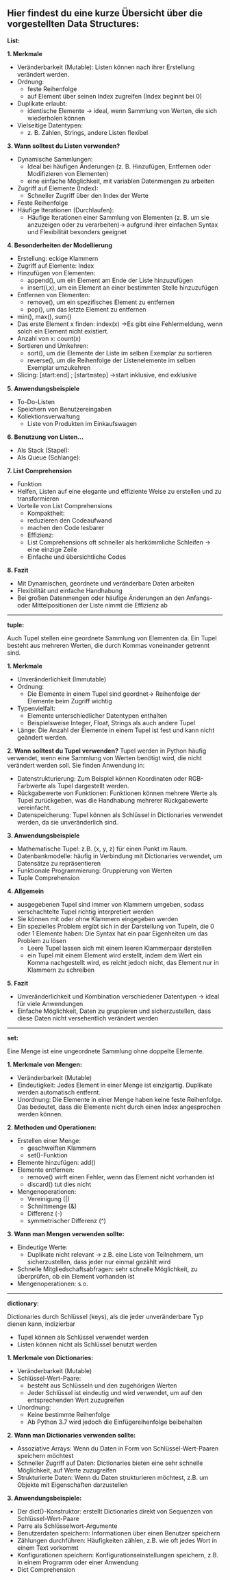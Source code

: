**Hier findest du eine kurze Übersicht über die vorgestellten Data Structures:**
---
**List:**


**1.	Merkmale**
  -	Veränderbarkeit (Mutable): Listen können nach ihrer Erstellung verändert werden.
  -	Ordnung:
    -	feste Reihenfolge
    -	auf Element über seinen Index zugreifen (Index beginnt bei 0)
  -	Duplikate erlaubt: 
    -	identische Elemente -> ideal, wenn Sammlung von Werten, die sich wiederholen können
  -	Vielseitige Datentypen: 
    -	z. B. Zahlen, Strings, andere Listen flexibel

**3. Wann solltest du Listen verwenden?**
  -	Dynamische Sammlungen: 
    -	Ideal bei häufigen Änderungen (z. B. Hinzufügen, Entfernen oder Modifizieren von Elementen)
    -	eine einfache Möglichkeit, mit variablen Datenmengen zu arbeiten
  -	Zugriff auf Elemente (Index): 
    -	Schneller Zugriff über den Index der Werte
  -	Feste Reihenfolge
  -	Häufige Iterationen (Durchlaufen): 
    -	Häufige Iterationen einer Sammlung von Elementen (z. B. um sie anzuzeigen oder zu verarbeiten)-> aufgrund ihrer einfachen Syntax und Flexibilität besonders geeignet
  
**4. Besonderheiten der Modellierung**
  -	Erstellung: eckige Klammern
  -	Zugriff auf Elemente: Index
  -	Hinzufügen von Elementen: 
    -	append(), um ein Element am Ende der Liste hinzuzufügen
    -	insert(i,x), um ein Element an einer bestimmten Stelle hinzuzufügen
  -	Entfernen von Elementen:
    -	remove(), um ein spezifisches Element zu entfernen
    -	pop(), um das letzte Element zu entfernen
  -	min(), max(), sum()
  -	Das erste Element x finden: index(x) ->Es gibt eine Fehlermeldung, wenn solch ein Element nicht existiert.
  -	Anzahl von x: count(x)
  -	Sortieren und Umkehren: 
    -	sort(), um die Elemente der Liste im selben Exemplar zu sortieren
    -	reverse(), um die Reihenfolge der Listenelemente im selben Exemplar umzukehren
  -	Slicing: [start:end] ; [start:end:step] ->start inklusive, end exklusive

**5. Anwendungsbeispiele**
  -	To-Do-Listen
  -	Speichern von Benutzereingaben
  -	Kollektionsverwaltung
    -	Liste von Produkten im Einkaufswagen

**6. Benutzung von Listen…**
  -	Als Stack (Stapel):
  -	Als Queue (Schlange):

**7. List Comprehension**
  -	Funktion
  -	Helfen, Listen auf eine elegante und effiziente Weise zu erstellen und zu transformieren
  -	Vorteile von List Comprehensions
    -	Kompaktheit:
      - reduzieren den Codeaufwand 
      -	machen den Code lesbarer
    -	Effizienz: 
      -	List Comprehensions oft schneller als herkömmliche Schleifen -> eine einzige Zeile
      -	Einfache und übersichtliche Codes

**8. Fazit**
  -	Mit Dynamischen, geordnete und veränderbare Daten arbeiten
  -	Flexibilität und einfache Handhabung
  -	Bei großen Datenmengen oder häufige Änderungen an den Anfangs- oder Mittelpositionen der Liste nimmt die Effizienz ab

---

**tuple:**


Auch Tupel stellen eine geordnete Sammlung von Elementen da. Ein Tupel besteht aus mehreren Werten, die durch Kommas voneinander getrennt sind.

**1. Merkmale**
  -	Unveränderlichkeit (Immutable)
  -	Ordnung: 
    -	Die Elemente in einem Tupel sind geordnet-> Reihenfolge der Elemente beim Zugriff wichtig 
  -	Typenvielfalt: 
    -	Elemente unterschiedlicher Datentypen enthalten
    -	Beispielsweise Integer, Float, Strings als auch andere Tupel 
  -	Länge: Die Anzahl der Elemente in einem Tupel ist fest und kann nicht geändert werden.

**2. Wann solltest du Tupel verwenden?**
  Tupel werden in Python häufig verwendet, wenn eine Sammlung von Werten benötigt wird, die nicht verändert werden soll. Sie finden Anwendung in:
  -	Datenstrukturierung: Zum Beispiel können Koordinaten oder RGB-Farbwerte als Tupel dargestellt werden.
  -	Rückgabewerte von Funktionen: Funktionen können mehrere Werte als Tupel zurückgeben, was die Handhabung mehrerer Rückgabewerte vereinfacht.
  -	Datenspeicherung: Tupel können als Schlüssel in Dictionaries verwendet werden, da sie unveränderlich sind.

**3. Anwendungsbeispiele**
  -	Mathematische Tupel: z.B. (x, y, z) für einen Punkt im Raum.
  -	Datenbankmodelle: häufig in Verbindung mit Dictionaries verwendet, um Datensätze zu repräsentieren
  -	Funktionale Programmierung: Gruppierung von Werten
  -	Tuple Comprehension

**4. Allgemein**
  -	ausgegebenen Tupel sind immer von Klammern umgeben, sodass verschachtelte Tupel richtig interpretiert werden
  -	Sie können mit oder ohne Klammern eingegeben werden
  -	Ein spezielles Problem ergibt sich in der Darstellung von Tupeln, die 0 oder 1 Elemente haben: Die Syntax hat ein paar Eigenheiten um das Problem zu lösen
    -	Leere Tupel lassen sich mit einem leeren Klammerpaar darstellen
    -	ein Tupel mit einem Element wird erstellt, indem dem Wert ein Komma nachgestellt wird, es reicht jedoch nicht, das Element nur in Klammern zu schreiben

**5. Fazit**
  -	Unveränderlichkeit und Kombination verschiedener Datentypen -> ideal für viele Anwendungen
  -	Einfache Möglichkeit, Daten zu gruppieren und sicherzustellen, dass diese Daten nicht versehentlich verändert werden
  	
---

**set:**


Eine Menge ist eine ungeordnete Sammlung ohne doppelte Elemente.

**1. Merkmale von Mengen:**
  -	Veränderbarkeit (Mutable)
  -	Eindeutigkeit: Jedes Element in einer Menge ist einzigartig. Duplikate werden automatisch entfernt.
  -	Unordnung: Die Elemente in einer Menge haben keine feste Reihenfolge. Das bedeutet, dass die Elemente nicht durch einen Index angesprochen werden können.

**2. Methoden und Operationen:**
  -	Erstellen einer Menge: 
    -	geschweiften Klammern 
    -	 set()-Funktion
  - Elemente hinzufügen: add() 
  -	Elemente entfernen:
    -	remove() wirft einen Fehler, wenn das Element nicht vorhanden ist
    -	discard() tut dies nicht
  -	Mengenoperationen:
    -	Vereinigung (|)
    -	Schnittmenge (&)
    -	Differenz (-)
    -	symmetrischer Differenz (^)

**3. Wann man Mengen verwenden sollte:**
  -	Eindeutige Werte: 
    -	Duplikate nicht relevant -> z.B. eine Liste von Teilnehmern, um sicherzustellen, dass jeder nur einmal gezählt wird
  -	Schnelle Mitgliedschaftsabfragen: sehr schnelle Möglichkeit, zu überprüfen, ob ein Element vorhanden ist
  -	Mengenoperationen: s.o.

---

**dictionary:**


Dictionaries durch Schlüssel (keys), als die jeder unveränderbare Typ dienen kann, indizierbar
  -	Tupel können als Schlüssel verwendet werden 
  -	Listen können nicht als Schlüssel benutzt werden

**1. Merkmale von Dictionaries:**
  -	Veränderbarkeit (Mutable)
  -	Schlüssel-Wert-Paare: 
    -	besteht aus Schlüsseln und den zugehörigen Werten
    -	Jeder Schlüssel ist eindeutig und wird verwendet, um auf den entsprechenden Wert zuzugreifen
  -	Unordnung:
    -	Keine bestimmte Reihenfolge
    -	Ab Python 3.7 wird jedoch die Einfügereihenfolge beibehalten

**2. Wann man Dictionaries verwenden sollte:**
  -	Assoziative Arrays: Wenn du Daten in Form von Schlüssel-Wert-Paaren speichern möchtest
  -	Schneller Zugriff auf Daten: Dictionaries bieten eine sehr schnelle Möglichkeit, auf Werte zuzugreifen
  -	Strukturierte Daten: Wenn du Daten strukturieren möchtest, z.B. um Objekte mit Eigenschaften darzustellen

**3. Anwendungsbeispiele:**
  -	Der dict()-Konstruktor:  erstellt Dictionaries direkt von Sequenzen von Schlüssel-Wert-Paare
  -	Parre als Schlüsselwort-Argumente 
  -	Benutzerdaten speichern: Informationen über einen Benutzer speichern
  -	Zählungen durchführen: Häufigkeiten zählen, z.B. wie oft jedes Wort in einem Text vorkommt
  -	Konfigurationen speichern: Konfigurationseinstellungen speichern, z.B. in einem Programm oder einer Anwendung
  -	Dict Comprehension
